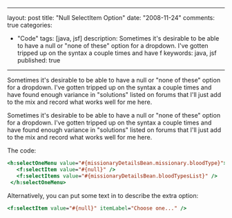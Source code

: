 
---
layout: post
title: "Null SelectItem Option"
date: "2008-11-24"
comments: true
categories:
  - "Code"
tags: [java, jsf]
description: Sometimes it's desirable to be able to have a null or "none of these" option for a dropdown.  I've gotten tripped up on the syntax a couple times and have f
keywords: java, jsf
published: true
---

Sometimes it's desirable to be able to have a null or "none of these" option for a dropdown.  I've gotten tripped up on the syntax a couple times and have found enough variance in "solutions" listed on forums that I'll just add to the mix and record what works well for me here.
<!--more-->

Sometimes it's desirable to be able to have a null or "none of these" option for a dropdown.  I've gotten tripped up on the syntax a couple times and have found enough variance in "solutions" listed on forums that I'll just add to the mix and record what works well for me here.

The code:

```jsp
<h:selectOneMenu value="#{missionaryDetailsBean.missionary.bloodType}">
   <f:selectItem value="#{null}" />
   <f:selectItems value="#{missionaryDetailsBean.bloodTypesList}" />
 </h:selectOneMenu>
```

Alternatively, you can put some text in to describe the extra option:

```jsp
<f:selectItem value="#{null}" itemLabel="Choose one..." />
```

  
